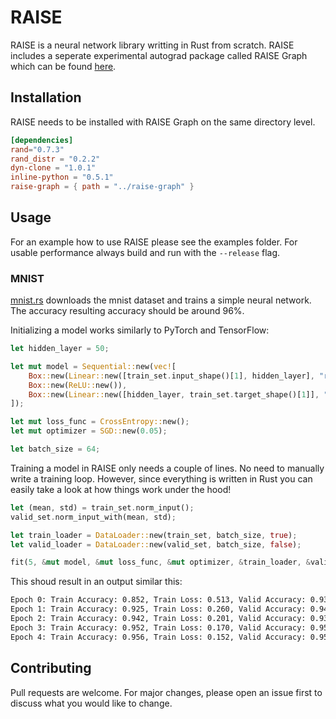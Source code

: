 # RAISE

RAISE is a neural network library writting in Rust from scratch.
RAISE includes a seperate experimental autograd package called RAISE Graph which can be found [here](https://github.com/AlexanderKeijzer/raise-graph).

## Installation

RAISE needs to be installed with RAISE Graph on the same directory level.

```TOML
[dependencies]
rand="0.7.3"
rand_distr = "0.2.2"
dyn-clone = "1.0.1"
inline-python = "0.5.1"
raise-graph = { path = "../raise-graph" }
```

## Usage

For an example how to use RAISE please see the examples folder.
For usable performance always build and run with the `--release` flag.

### MNIST 

[mnist.rs](https://github.com/AlexanderKeijzer/raise/blob/master/examples/mnist.rs) downloads the mnist dataset and trains a simple neural network.
The accuracy resulting accuracy should be around 96%.

Initializing a model works similarly  to PyTorch and TensorFlow:

```Rust
let hidden_layer = 50;

let mut model = Sequential::new(vec![
    Box::new(Linear::new([train_set.input_shape()[1], hidden_layer], "relu")),
    Box::new(ReLU::new()),
    Box::new(Linear::new([hidden_layer, train_set.target_shape()[1]], "")),
]);

let mut loss_func = CrossEntropy::new();
let mut optimizer = SGD::new(0.05);

let batch_size = 64;
```

Training a model in RAISE only needs a couple of lines. No need to manually write a training loop. However, since everything is written in Rust you can easily take a look at how things work under the hood!

```Rust
let (mean, std) = train_set.norm_input();
valid_set.norm_input_with(mean, std);

let train_loader = DataLoader::new(train_set, batch_size, true);
let valid_loader = DataLoader::new(valid_set, batch_size, false);

fit(5, &mut model, &mut loss_func, &mut optimizer, &train_loader, &valid_loader);
```

This shoud result in an output similar this:
```bash
Epoch 0: Train Accuracy: 0.852, Train Loss: 0.513, Valid Accuracy: 0.932, Valid Loss: 0.244, Elapsed Time: 4.80s
Epoch 1: Train Accuracy: 0.925, Train Loss: 0.260, Valid Accuracy: 0.944, Valid Loss: 0.202, Elapsed Time: 4.67s
Epoch 2: Train Accuracy: 0.942, Train Loss: 0.201, Valid Accuracy: 0.935, Valid Loss: 0.225, Elapsed Time: 4.73s
Epoch 3: Train Accuracy: 0.952, Train Loss: 0.170, Valid Accuracy: 0.955, Valid Loss: 0.162, Elapsed Time: 4.69s
Epoch 4: Train Accuracy: 0.956, Train Loss: 0.152, Valid Accuracy: 0.959, Valid Loss: 0.150, Elapsed Time: 4.68s
```

## Contributing
Pull requests are welcome. For major changes, please open an issue first to discuss what you would like to change.